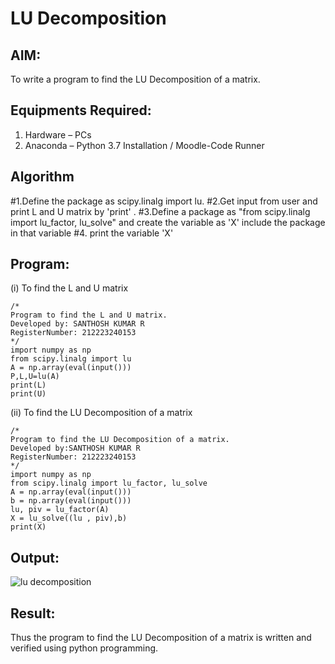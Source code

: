 # LU Decomposition 

## AIM:
To write a program to find the LU Decomposition of a matrix.

## Equipments Required:
1. Hardware – PCs
2. Anaconda – Python 3.7 Installation / Moodle-Code Runner

## Algorithm
#1.Define the package as scipy.linalg import lu.
#2.Get input from user and print L and U matrix by 'print' . 
#3.Define a package as "from scipy.linalg import lu_factor, lu_solve" and create the variable as 'X' include the package in that variable 
#4. print the variable 'X'
## Program:
(i) To find the L and U matrix
```
/*
Program to find the L and U matrix.
Developed by: SANTHOSH KUMAR R
RegisterNumber: 212223240153 
*/
import numpy as np
from scipy.linalg import lu
A = np.array(eval(input()))
P,L,U=lu(A)
print(L)
print(U)
```
(ii) To find the LU Decomposition of a matrix
```
/*
Program to find the LU Decomposition of a matrix.
Developed by:SANTHOSH KUMAR R
RegisterNumber: 212223240153
*/
import numpy as np
from scipy.linalg import lu_factor, lu_solve
A = np.array(eval(input()))
b = np.array(eval(input()))
lu, piv = lu_factor(A)
X = lu_solve((lu , piv),b)
print(X)
```

## Output:
![lu decomposition]()


## Result:
Thus the program to find the LU Decomposition of a matrix is written and verified using python programming.

